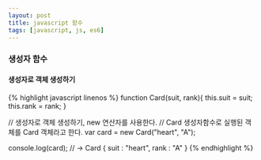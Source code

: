 ```yaml
---
layout: post
title: javascript 함수
tags: [javascript, js, es6]
---
```


### 생성자 함수

#### 생성자로 객체 생성하기
{% highlight javascript linenos %}
function Card(suit, rank){
    this.suit = suit;
    this.rank = rank;
}

// 생성자로 객체 생성하기, new 연산자를 사용한다.
// Card 생성자함수로 실행된 객체를 Card 객체라고 한다.
var card = new Card("heart", "A");

console.log(card); // -> Card { suit : "heart", rank : "A" }
{% endhighlight %}
